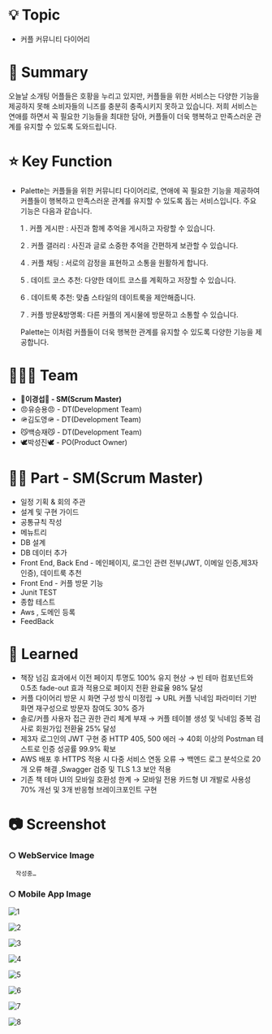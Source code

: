 # 💡 Topic

- 커플 커뮤니티 다이어리

# 📝 Summary

오늘날 소개팅 어플들은 호황을 누리고 있지만, 커플들을 위한 서비스는 다양한 기능을 제공하지 못해 소비자들의 니즈를 충분히 충족시키지 못하고 있습니다. 저희 서비스는 연애를 하면서 꼭 필요한 기능들을 최대한 담아, 커플들이 더욱 행복하고 만족스러운 관계를 유지할 수 있도록 도와드립니다.

# ⭐️ Key Function

- Palette는 커플들을 위한 커뮤니티 다이어리로, 연애에 꼭 필요한 기능을 제공하여 커플들이 행복하고 만족스러운 관계를 유지할 수 있도록 돕는 서비스입니다. 주요 기능은 다음과 같습니다.
    
    1 . 커플 게시판 : 사진과 함께 추억을 게시하고 자랑할 수 있습니다.
  
    2 . 커플 갤러리 : 사진과 글로 소중한 추억을 간편하게 보관할 수 있습니다.
  
    4 . 커플 채팅 : 서로의 감정을 표현하고 소통을 원활하게 합니다.
  
    5 . 데이트 코스 추천: 다양한 데이트 코스를 계획하고 저장할 수 있습니다.
  
    6 . 데이트룩 추천:  맞춤 스타일의 데이트룩을 제안해줍니다.
  
    7 . 커플 방문&방명록: 다른 커플의 게시물에 방문하고 소통할 수 있습니다.
  
    Palette는 이처럼 커플들이 더욱 행복한 관계를 유지할 수 있도록 다양한 기능을 제공합니다.
    

# 🧑🏻‍💻 Team

- **👑이경섭👑 - SM(Scrum Master)**
- 😠유승용😠 - DT(Development Team)
- 🪖김도영🪖 - DT(Development Team)
- 😼백승재😼 - DT(Development Team)
- 🕊︎박성진🕊︎ - PO(Product Owner)

# 🤚🏻 Part **- SM(Scrum Master)**

- 일정 기획 & 회의 주관
- 설계 및 구현 가이드
- 공통규칙 작성
- 메뉴트리
- DB 설계
- DB 데이터 추가
- Front End, Back End - 메인페이지, 로그인 관련 전부(JWT, 이메일 인증,제3자 인증), 데이트룩 추천
- Front End - 커플 방문 기능
- Junit TEST
- 종합 테스트
- Aws , 도메인 등록
- FeedBack

# 🤔 Learned

- 책장 넘김 효과에서 이전 페이지 투명도 100% 유지 현상 → 빈 테마 컴포넌트와 0.5초 fade-out 효과 적용으로 페이지 전환 완료율 98% 달성
- 커플 다이어리 방문 시 화면 구성 방식 미정립 → URL 커플 닉네임 파라미터 기반 화면 재구성으로 방문자 참여도 30% 증가
- 솔로/커플 사용자 접근 권한 관리 체계 부재 → 커플 테이블 생성 및 닉네임 중복 검사로 회원가입 전환율 25% 달성
- 제3자 로그인의 JWT 구현 중 HTTP 405, 500 에러 → 40회 이상의 Postman 테스트로 인증 성공률 99.9% 확보
- AWS 배포 후 HTTPS 적용 시 다중 서비스 연동 오류 → 백엔드 로그 분석으로 20개 오류 해결 ,Swagger 검증 및 TLS 1.3 보안 적용
- 기존 책 테마 UI의 모바일 호환성 한계 → 모바일 전용 카드형 UI 개발로 사용성 70% 개선 및 3개 반응형 브레이크포인트 구현

# 📷 Screenshot

### ○ WebService Image

      작성중…

### ○ Mobile App Image

![1](https://github.com/user-attachments/assets/b4cdd434-ef64-43d4-bbd1-4437767626d7)

![2](https://github.com/user-attachments/assets/01c31810-b684-4f8c-a4e3-fd815b5d1cb6)

![3](https://github.com/user-attachments/assets/d346ec9f-1306-48ed-af85-96d4a0ff644a)

![4](https://github.com/user-attachments/assets/9ca10f12-21a5-43d9-bb55-7bea8c201870)

![5](https://github.com/user-attachments/assets/55e0894b-58ed-4fa9-a21b-ca111d41b242)

![6](https://github.com/user-attachments/assets/c6ea7e83-eaba-4fd9-8f57-d39e33c034df)

![7](https://github.com/user-attachments/assets/4b2c71cb-435f-4b3d-b774-97b80048f849)

![8](https://github.com/user-attachments/assets/74198363-bc6e-4d60-99cf-800afd161ed7)
